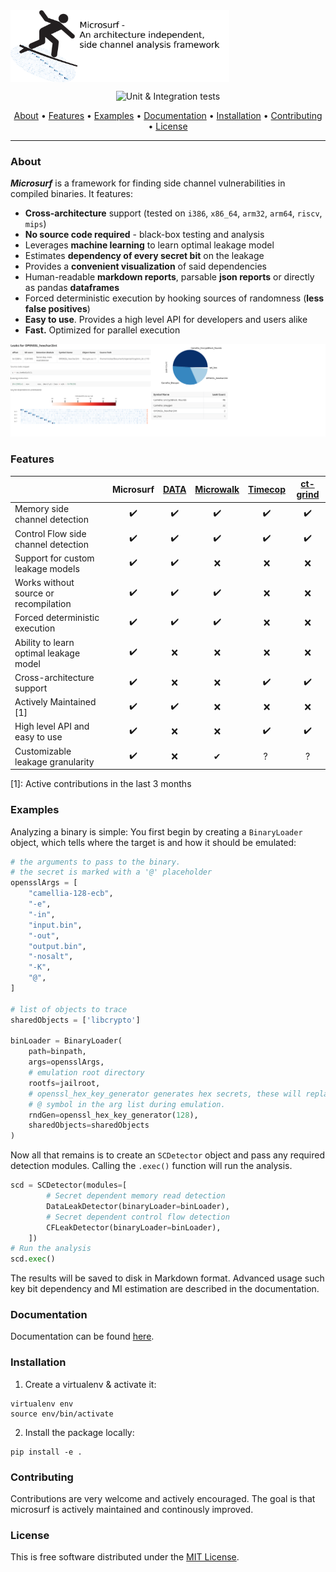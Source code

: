 <img align="center" width="700" height="230" src="doc/figures/logo.png" alt="application project app icon" style="zoom: 50%;" >



<p align="center">
    <img src="https://github.com/Jumpst3r/msc-thesis-work/actions/workflows/pytest.yml/badge.svg"
         alt="Unit & Integration tests">
</p>

<p align="center">
  <a href="#About">About</a> •
  <a href="#Features">Features</a> •
  <a href="#Examples">Examples</a> •
  <a href="#Documentation">Documentation</a> •
  <a href="#Installation">Installation</a> •
  <a href="#Contributing">Contributing</a> •
  <a href="#License">License</a>
</p>



------

### About

***Microsurf*** is a framework for finding side channel vulnerabilities in compiled binaries. It features:


- **Cross-architecture** support (tested on `i386`, `x86_64`, `arm32`, `arm64`, `riscv`, `mips`)
- **No source code required** - black-box testing and analysis
- Leverages **machine learning** to learn optimal leakage model
- Estimates **dependency of every secret bit** on the leakage
- Provides a **convenient visualization** of said dependencies
- Human-readable **markdown reports**, parsable **json reports** or directly as pandas **dataframes**
- Forced deterministic execution by hooking sources of randomness (**less false positives**)
- **Easy to use**. Provides a high level API for developers and users alike
- **Fast.** Optimized for parallel execution



![](doc/figures/header.png)


### Features


|                                        | Microsurf | [DATA](https://github.com/Fraunhofer-AISEC/DATA) | [Microwalk](https://github.com/UzL-ITS/Microwalk) | [Timecop](https://www.post-apocalyptic-crypto.org/timecop/) | [ct-grind](https://github.com/agl/ctgrind) |
|----------------------------------------| :-------: | :----------------------------------------------: | :-----------------------------------------------: |:-----------------------------------------------------------:|:------------------------------------------:|
| Memory side channel detection          |     ✔️     |                        ✔️                         |                         ✔️                         |                             ✔️                              |                     ✔️                     |
| Control Flow side channel detection    |     ✔️     |                        ✔️                         |                         ✔️                         |                             ✔️                              |                     ✔️                     |
| Support for custom leakage models      |     ✔️     |                        ✔️                         |                         ❌                         |                              ❌                              |                     ❌                      |
| Works without source or recompilation  |     ✔️     |                        ✔️                         |                         ✔️                         |                              ❌                              |                     ❌                      |
| Forced deterministic execution         |     ✔️     |                        ✔️                         |                         ✔️                         |                              ❌                              |                     ❌                      |
| Ability to learn optimal leakage model |     ✔️     |                        ❌                         |                         ❌                         |                              ❌                              |                     ❌                      |
| Cross-architecture support             |     ✔️     |                        ❌                         |                         ❌                         |                             ✔️                              |                     ✔️                     |
| Actively Maintained [1]                |     ✔️     |                        ✔️                         |                         ❌                         |                              ❌                              |                     ❌                      |
| High level API and easy to use         |     ✔️     |                        ❌                         |                         ❌                         |                             ✔️                              |                     ✔️                     |
| Customizable leakage granularity       |     ✔️     |                        ❌                         |                          ✔                        |                             ? ️                             |                     ?️                     |

[1]: Active contributions in the last 3 months

### Examples

Analyzing a binary is simple: You first begin by creating a `BinaryLoader` object, which tells where the target is and how it should be emulated:

```python
# the arguments to pass to the binary.
# the secret is marked with a '@' placeholder
opensslArgs = [
    "camellia-128-ecb",
    "-e",
    "-in",
    "input.bin",
    "-out",
    "output.bin",
    "-nosalt",
    "-K",
    "@",
]

# list of objects to trace
sharedObjects = ['libcrypto']

binLoader = BinaryLoader(
    path=binpath,
    args=opensslArgs,
    # emulation root directory
    rootfs=jailroot,
    # openssl_hex_key_generator generates hex secrets, these will replace the
    # @ symbol in the arg list during emulation.
    rndGen=openssl_hex_key_generator(128),
    sharedObjects=sharedObjects
)
```

Now all that remains is to create an `SCDetector` object and pass any required detection modules. Calling the `.exec()` function will run the analysis.

```python
scd = SCDetector(modules=[
        # Secret dependent memory read detection
        DataLeakDetector(binaryLoader=binLoader),
        # Secret dependent control flow detection
        CFLeakDetector(binaryLoader=binLoader),
    ])
# Run the analysis
scd.exec()
```

The results will be saved to disk in Markdown format. Advanced usage such key bit dependency and MI estimation are
described in the documentation.

### Documentation

Documentation can be found [here](USAGE.pdf).

### Installation

1. Create a virtualenv & activate it:

```
virtualenv env
source env/bin/activate
```

2. Install the package locally:

```
pip install -e .
```

### Contributing

Contributions are very welcome and actively encouraged. The goal is that microsurf is actively maintained and
continously improved.

### License

This is free software distributed under the [MIT License](LICENSE).
